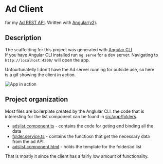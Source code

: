 # Ad Client  
for my [Ad REST API](https://github.com/TomyMMX/ad-server). Written with [Angular(v2)](http://angular.io).

## Description
The scaffolding for this project was generated with [Angular CLI](https://github.com/angular/angular-cli).  
If you have Angular CLI installed run `ng serve` for a dev server. Navigating to `http://localhost:4200/` will open the app.  

Unfourtunatelly I don't have the Ad server running for outside use, so here is a gif showing the client in action.

![App in action](https://dl.dropboxusercontent.com/u/109923/client.gif)

## Project organization
Most files are boilerplate created by the Anglular CLI. the code that is interesting for the list component can be found in [src/app/folders](https://github.com/TomyMMX/ad-client/tree/master/src/app/folders). 
- [adslist.component.ts](https://github.com/TomyMMX/ad-client/blob/master/src/app/folders/adslist.component.ts) - contains the code for geting end binding all the data
- [folder.service.ts](https://github.com/TomyMMX/ad-client/blob/master/src/app/folders/folder.service.ts) - contains the functiosn that get the necessary data from the ad API.
- [adslist.component.html](https://github.com/TomyMMX/ad-client/blob/master/src/app/folders/adslist.component.html) - holds the template for the folder/ad list

That is mostly it since the client has a fairly low amount of functionality.
